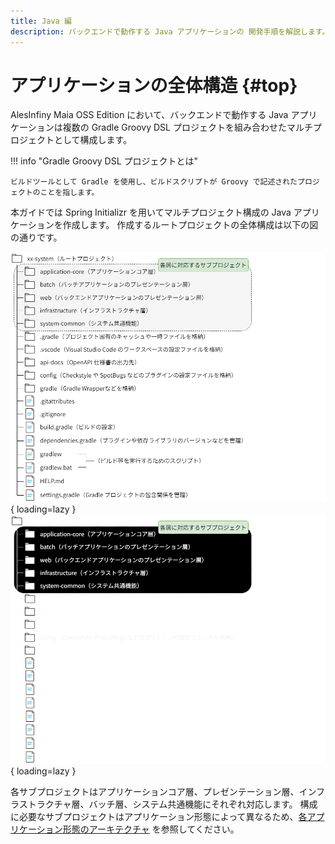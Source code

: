 ```yaml
---
title: Java 編
description: バックエンドで動作する Java アプリケーションの 開発手順を解説します。
---
```


# アプリケーションの全体構造 {#top}

AlesInfiny Maia OSS Edition において、バックエンドで動作する Java アプリケーションは複数の Gradle Groovy DSL プロジェクトを組み合わせたマルチプロジェクトとして構成します。

!!! info "Gradle Groovy DSL プロジェクトとは"

    ビルドツールとして Gradle を使用し、ビルドスクリプトが Groovy で記述されたプロジェクトのことを指します。

本ガイドでは Spring Initializr を用いてマルチプロジェクト構成の Java アプリケーションを作成します。
作成するルートプロジェクトの全体構成は以下の図の通りです。

![ルートプロジェクトの全体構成](../../../images/guidebooks/how-to-develop/java/rootproject-structure-light.png#only-light){ loading=lazy }
![ルートプロジェクトの全体構成](../../../images/guidebooks/how-to-develop/java/rootproject-structure-dark.png#only-dark){ loading=lazy }

各サブプロジェクトはアプリケーションコア層、プレゼンテーション層、インフラストラクチャ層、バッチ層、システム共通機能にそれぞれ対応します。
構成に必要なサブプロジェクトはアプリケーション形態によって異なるため、[各アプリケーション形態のアーキテクチャ](../../../app-architecture/index.md) を参照してください。

